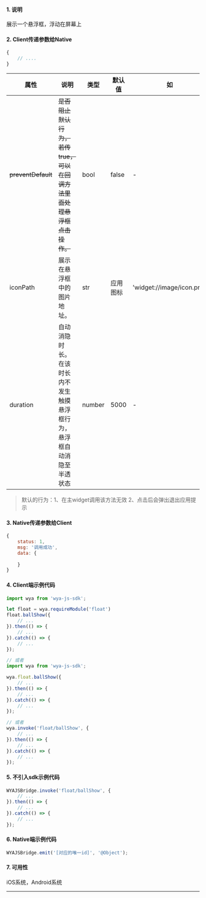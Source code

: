 #### 1. 说明

展示一个悬浮框，浮动在屏幕上

#### 2. Client传递参数给Native

```javascript
{
	// ....
}
```

属性 | 说明 | 类型 | 默认值 | 如
---|---|---|---|---
~~preventDefault~~ | ~~是否阻止默认行为，若传true，可以在回调方法里面处理悬浮框点击操作。~~ | bool | false | -
iconPath | 展示在悬浮框中的图片地址。 | str | 应用图标 | 'widget://image/icon.png'
duration | 自动消隐时长。在该时长内不发生触摸悬浮框行为，悬浮框自动消隐至半透状态 | number | 5000 | -

> 默认的行为：1、在主widget调用该方法无效 2、点击后会弹出退出应用提示

#### 3. Native传递参数给Client

```javascript
{
	status: 1,
	msg: '调用成功',
	data: {
		
	}
}
```


#### 4. Client端示例代码

```javascript
import wya from 'wya-js-sdk';

let float = wya.requireModule('float')
float.ballShow({
	// ...
}).then(() => {
	// ...
}).catch(() => {
	// ...
});

// 或者
import wya from 'wya-js-sdk';

wya.float.ballShow({
	// ...
}).then(() => {
	// ...
}).catch(() => {
	// ...
});

// 或者
wya.invoke('float/ballShow', {
	// ...
}).then(() => {
	// ...
}).catch(() => {
	// ...
});
```

#### 5. 不引入sdk示例代码

```javascript
WYAJSBridge.invoke('float/ballShow', {
	// ...
}).then(() => {
	// ...
}).catch(() => {
	// ...
});
```

#### 6. Native端示例代码

```javascript
WYAJSBridge.emit('[对应的唯一id]', '@Object');
```

#### 7. 可用性

iOS系统，Android系统

---------

